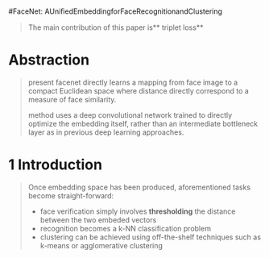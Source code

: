#FaceNet: AUniﬁedEmbeddingforFaceRecognitionandClustering

>The main contribution of this paper is** triplet loss**

# Abstraction

> present facenet directly learns a mapping from face image to a compact Euclidean space where distance directly correspond to a measure of face similarity.
> 
> method uses a deep convolutional network trained to directly optimize the embedding itself, rather than an intermediate bottleneck layer as in previous deep learning approaches.

# 1 Introduction

>Once embedding space has been produced, aforementioned tasks become straight-forward: 
>- face verification simply involves **thresholding** the distance between the two embeded vectors
>- recognition becomes a k-NN classification problem
>- clustering can be achieved using off-the-shelf techniques such as k-means or agglomerative clustering

